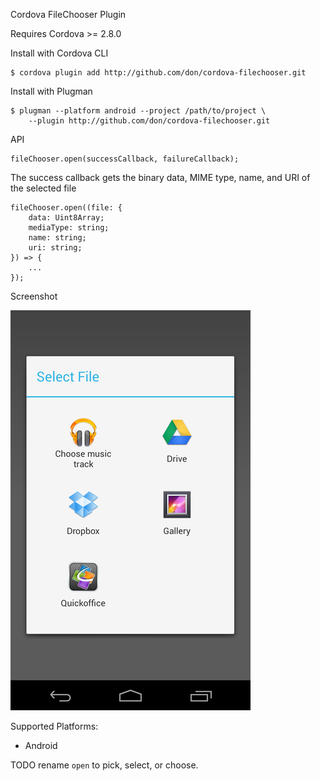 Cordova FileChooser Plugin

Requires Cordova >= 2.8.0

Install with Cordova CLI
	
	$ cordova plugin add http://github.com/don/cordova-filechooser.git

Install with Plugman 

	$ plugman --platform android --project /path/to/project \ 
		--plugin http://github.com/don/cordova-filechooser.git

API

	fileChooser.open(successCallback, failureCallback);

The success callback gets the binary data, MIME type, name, and URI of the selected file

	fileChooser.open((file: {
		data: Uint8Array;
		mediaType: string;
		name: string;
		uri: string;
	}) => {
		...
	});
	
Screenshot

![Screenshot](filechooser.png "Screenshot")

Supported Platforms:
- Android

TODO rename `open` to pick, select, or choose.
